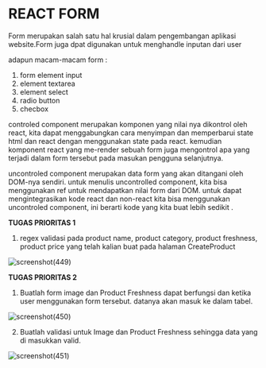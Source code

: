 **<h1>REACT FORM</h1>**

Form merupakan salah satu hal krusial dalam pengembangan aplikasi website.Form juga dpat digunakan untuk menghandle inputan dari user

adapun macam-macam form :
1. form element input
2. element textarea
3. element select
4. radio button
5. checbox

controled component merupakan komponen yang nilai nya dikontrol oleh react, kita dapat menggabungkan cara menyimpan dan memperbarui state html dan react dengan menggunakan state pada react. kemudian komponent react yang me-render sebuah form juga mengontrol apa yang terjadi dalam form tersebut pada masukan pengguna selanjutnya.

uncontroled component merupakan data form yang akan ditangani oleh DOM-nya sendiri. untuk menulis uncontrolled component, kita bisa menggunakan ref untuk mendapatkan nilai form dari DOM. untuk dapat mengintegrasikan kode react dan non-react kita bisa menggunakan uncontroled component, ini berarti kode yang kita buat lebih sedikit .

**TUGAS PRIORITAS 1**

1. regex validasi pada product name, product category, product freshness, product price yang telah kalian buat pada halaman CreateProduct

 ![screenshot(449)](https://github.com/julydsp/React_July-Dwi-Saputra/blob/feat/react_form/16_react_form/screenshot/Screenshot%20(449).png?row=true)

**TUGAS PRIORITAS 2**

1. Buatlah form image dan Product Freshness dapat berfungsi dan ketika user menggunakan form tersebut. datanya akan masuk ke dalam tabel.

 ![screenshot(450)](https://github.com/julydsp/React_July-Dwi-Saputra/blob/feat/react_form/16_react_form/screenshot/Screenshot%20(450).png?row=true)

2. Buatlah validasi untuk Image dan Product Freshness sehingga data yang di masukkan valid.

 ![screenshot(451)](https://github.com/julydsp/React_July-Dwi-Saputra/blob/feat/react_form/16_react_form/screenshot/Screenshot%20(451).png?row=true)